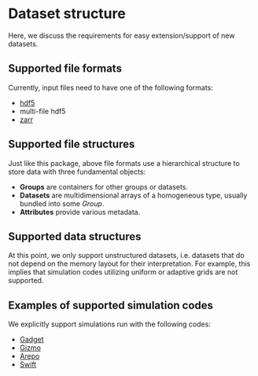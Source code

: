 # Dataset structure

Here, we discuss the requirements for easy extension/support of new datasets.

## Supported file formats

Currently, input files need to have one of the following formats:

* [hdf5](https://www.hdfgroup.org/solutions/hdf5/)
* multi-file hdf5
* [zarr](https://zarr.readthedocs.io/en/stable/)

## Supported file structures

Just like this package, above file formats use a hierarchical structure to store data with three fundamental objects:

* **Groups** are containers for other groups or datasets.
* **Datasets** are multidimensional arrays of a homogeneous type, usually bundled into some *Group*.
* **Attributes** provide various metadata.

## Supported data structures

At this point, we only support unstructured datasets, i.e. datasets that do not depend on the memory layout for their
interpretation. For example, this implies that simulation codes utilizing uniform or adaptive grids are not supported.


## Examples of supported simulation codes

We explicitly support simulations run with the following codes:

* [Gadget](https://wwwmpa.mpa-garching.mpg.de/gadget4/)
* [Gizmo](http://www.tapir.caltech.edu/~phopkins/Site/GIZMO.html)
* [Arepo](https://arepo-code.org/)
* [Swift](https://swift.strw.leidenuniv.nl/)
